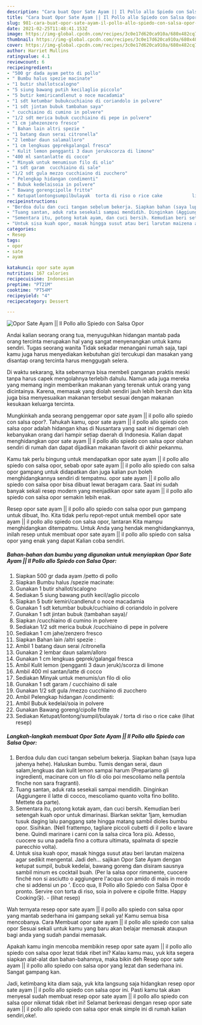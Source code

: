 ```yaml
---
description: "Cara buat Opor Sate Ayam || Il Pollo allo Spiedo con Salsa Opor yang enak Untuk Jualan"
title: "Cara buat Opor Sate Ayam || Il Pollo allo Spiedo con Salsa Opor yang enak Untuk Jualan"
slug: 981-cara-buat-opor-sate-ayam-il-pollo-allo-spiedo-con-salsa-opor-yang-enak-untuk-jualan
date: 2021-02-25T11:48:41.153Z
image: https://img-global.cpcdn.com/recipes/3c0e17d620ca910a/680x482cq70/opor-sate-ayam-il-pollo-allo-spiedo-con-salsa-opor-foto-resep-utama.jpg
thumbnail: https://img-global.cpcdn.com/recipes/3c0e17d620ca910a/680x482cq70/opor-sate-ayam-il-pollo-allo-spiedo-con-salsa-opor-foto-resep-utama.jpg
cover: https://img-global.cpcdn.com/recipes/3c0e17d620ca910a/680x482cq70/opor-sate-ayam-il-pollo-allo-spiedo-con-salsa-opor-foto-resep-utama.jpg
author: Harriet Mullins
ratingvalue: 4.1
reviewcount: 6
recipeingredient:
- "500 gr dada ayam petto di pollo"
- " Bumbu halus spezie macinate"
- "1 butir shallotscalogno"
- "5 siung bawang putih kecilaglio piccolo"
- "5 butir kemiricandlenut o noce macadamia"
- "1 sdt ketumbar bubukcuchiaino di coriandolo in polvere"
- "1 sdt jintan bubuk tambahan saya"
- " cucchiaino di cumino in polvere"
- "1/2 sdt merica bubuk cucchiaino di pepe in polvere"
- "1 cm jahezenzero fresco"
- " Bahan lain altri spezie "
- "1 batang daun serai citronella"
- "2 lembar daun salamalloro"
- "1 cm lengkuas geprekgalangal fresca"
- " Kulit lemon pengganti 3 daun jerukscorza di limone"
- "400 ml santanlatte di cocco"
- " Minyak untuk menumisun filo di olio"
- "1 sdt garam  cucchiaino di sale"
- "1/2 sdt gula mezzo cucchiaino di zucchero"
- " Pelengkap hidangan condimenti"
- " Bubuk kedelaisoia in polvere"
- " Bawang gorengcipolle fritte"
- " Ketupatlontongsumpilbulayak  torta di riso o rice cake           lihat resep"
recipeinstructions:
- "Berdoa dulu dan cuci tangan sebelum bekerja. Siapkan bahan (saya lupa jahenya hehe). Haluskan bumbu. Tumis dengan serai, daun salam,lengkuas dan kulit lemon sampai harum (Prepariamo gli ingredienti, macinare con un filo di olio poi mescoliamo nella pentola finche non sara fragranti)."
- "Tuang santan, aduk rata sesekali sampai mendidih. Dinginkan (Aggiungere il latte di cocco, mescoliamo quanto volta fino bollito. Mettete da parte)."
- "Sementara itu, potong kotak ayam, dan cuci bersih. Kemudian beri setengah kuah opor untuk dimarinasi. Biarkan sekitar 1jam, kemudian tusuk daging lalu panggang sate hingga matang sambil dioles bumbu opor. Sisihkan. (Nell frattempo, tagliare piccoli cubetti di il pollo e lavare bene. Quindi marinare i carni con la salsa circa 1ora più. Adesso, cuocere su una padella fino a cottura ultimata, spalmata di spezie parecchio volta)."
- "Untuk sisa kuah opor, masak hingga susut atau beri larutan maizena agar sedikit mengental. Jadi deh... sajikan Opor Sate Ayam dengan ketupat sumpil, bubuk kedelai, bawang goreng dan disiram sausnya sambil minum es cocktail buah. (Per la salsa opor rimanente, cuocere finché non si asciutto o aggiungere l&#39;acqua con amido di mais in modo che si addensi un po &#39;. Ecco qua, Il Pollo allo Spiedo con Salsa Opor è pronto. Servire con torta di riso, soia in polvere e cipolle fritte. Happy Cooking😘).           (lihat resep)"
categories:
- Resep
tags:
- opor
- sate
- ayam

katakunci: opor sate ayam 
nutrition: 167 calories
recipecuisine: Indonesian
preptime: "PT21M"
cooktime: "PT54M"
recipeyield: "4"
recipecategory: Dessert

---
```



![Opor Sate Ayam || Il Pollo allo Spiedo con Salsa Opor](https://img-global.cpcdn.com/recipes/3c0e17d620ca910a/680x482cq70/opor-sate-ayam-il-pollo-allo-spiedo-con-salsa-opor-foto-resep-utama.jpg)

Andai kalian seorang orang tua, menyuguhkan hidangan mantab pada orang tercinta merupakan hal yang sangat menyenangkan untuk kamu sendiri. Tugas seorang  wanita Tidak sekadar menangani rumah saja, tapi kamu juga harus menyediakan kebutuhan gizi tercukupi dan masakan yang disantap orang tercinta harus menggugah selera.

Di waktu  sekarang, kita sebenarnya bisa membeli panganan praktis meski tanpa harus capek mengolahnya terlebih dahulu. Namun ada juga mereka yang memang ingin memberikan makanan yang terenak untuk orang yang dicintainya. Karena, memasak yang diolah sendiri jauh lebih bersih dan kita juga bisa menyesuaikan makanan tersebut sesuai dengan makanan kesukaan keluarga tercinta. 



Mungkinkah anda seorang penggemar opor sate ayam || il pollo allo spiedo con salsa opor?. Tahukah kamu, opor sate ayam || il pollo allo spiedo con salsa opor adalah hidangan khas di Nusantara yang saat ini digemari oleh kebanyakan orang dari hampir setiap daerah di Indonesia. Kalian dapat menghidangkan opor sate ayam || il pollo allo spiedo con salsa opor olahan sendiri di rumah dan dapat dijadikan makanan favorit di akhir pekanmu.

Kamu tak perlu bingung untuk mendapatkan opor sate ayam || il pollo allo spiedo con salsa opor, sebab opor sate ayam || il pollo allo spiedo con salsa opor gampang untuk didapatkan dan juga kalian pun boleh menghidangkannya sendiri di tempatmu. opor sate ayam || il pollo allo spiedo con salsa opor bisa dibuat lewat beragam cara. Saat ini sudah banyak sekali resep modern yang menjadikan opor sate ayam || il pollo allo spiedo con salsa opor semakin lebih enak.

Resep opor sate ayam || il pollo allo spiedo con salsa opor pun gampang untuk dibuat, lho. Kita tidak perlu repot-repot untuk membeli opor sate ayam || il pollo allo spiedo con salsa opor, lantaran Kita mampu menghidangkan ditempatmu. Untuk Anda yang hendak menghidangkannya, inilah resep untuk membuat opor sate ayam || il pollo allo spiedo con salsa opor yang enak yang dapat Kalian coba sendiri.

<!--inarticleads1-->

##### Bahan-bahan dan bumbu yang digunakan untuk menyiapkan Opor Sate Ayam || Il Pollo allo Spiedo con Salsa Opor:

1. Siapkan 500 gr dada ayam /petto di pollo
1. Siapkan  Bumbu halus /spezie macinate:
1. Gunakan 1 butir shallot/scalogno
1. Sediakan 5 siung bawang putih kecil/aglio piccolo
1. Siapkan 5 butir kemiri/candlenut o noce macadamia
1. Gunakan 1 sdt ketumbar bubuk/cuchiaino di coriandolo in polvere
1. Gunakan 1 sdt jintan bubuk (tambahan saya)/
1. Siapkan  /cucchiaino di cumino in polvere
1. Sediakan 1/2 sdt merica bubuk /cucchiaino di pepe in polvere
1. Sediakan 1 cm jahe/zenzero fresco
1. Siapkan  Bahan lain /altri spezie :
1. Ambil 1 batang daun serai /citronella
1. Gunakan 2 lembar daun salam/alloro
1. Gunakan 1 cm lengkuas geprek/galangal fresca
1. Ambil  Kulit lemon (pengganti 3 daun jeruk)/scorza di limone
1. Ambil 400 ml santan/latte di cocco
1. Sediakan  Minyak untuk menumis/un filo di olio
1. Gunakan 1 sdt garam / cucchiaino di sale
1. Gunakan 1/2 sdt gula /mezzo cucchiaino di zucchero
1. Ambil  Pelengkap hidangan /condimenti:
1. Ambil  Bubuk kedelai/soia in polvere
1. Gunakan  Bawang goreng/cipolle fritte
1. Sediakan  Ketupat/lontong/sumpil/bulayak / torta di riso o rice cake           (lihat resep)




<!--inarticleads2-->

##### Langkah-langkah membuat Opor Sate Ayam || Il Pollo allo Spiedo con Salsa Opor:

1. Berdoa dulu dan cuci tangan sebelum bekerja. Siapkan bahan (saya lupa jahenya hehe). Haluskan bumbu. Tumis dengan serai, daun salam,lengkuas dan kulit lemon sampai harum (Prepariamo gli ingredienti, macinare con un filo di olio poi mescoliamo nella pentola finche non sara fragranti).
1. Tuang santan, aduk rata sesekali sampai mendidih. Dinginkan (Aggiungere il latte di cocco, mescoliamo quanto volta fino bollito. Mettete da parte).
1. Sementara itu, potong kotak ayam, dan cuci bersih. Kemudian beri setengah kuah opor untuk dimarinasi. Biarkan sekitar 1jam, kemudian tusuk daging lalu panggang sate hingga matang sambil dioles bumbu opor. Sisihkan. (Nell frattempo, tagliare piccoli cubetti di il pollo e lavare bene. Quindi marinare i carni con la salsa circa 1ora più. Adesso, cuocere su una padella fino a cottura ultimata, spalmata di spezie parecchio volta).
1. Untuk sisa kuah opor, masak hingga susut atau beri larutan maizena agar sedikit mengental. Jadi deh... sajikan Opor Sate Ayam dengan ketupat sumpil, bubuk kedelai, bawang goreng dan disiram sausnya sambil minum es cocktail buah. (Per la salsa opor rimanente, cuocere finché non si asciutto o aggiungere l&#39;acqua con amido di mais in modo che si addensi un po &#39;. Ecco qua, Il Pollo allo Spiedo con Salsa Opor è pronto. Servire con torta di riso, soia in polvere e cipolle fritte. Happy Cooking😘). -           (lihat resep)




Wah ternyata resep opor sate ayam || il pollo allo spiedo con salsa opor yang mantab sederhana ini gampang sekali ya! Kamu semua bisa mencobanya. Cara Membuat opor sate ayam || il pollo allo spiedo con salsa opor Sesuai sekali untuk kamu yang baru akan belajar memasak ataupun bagi anda yang sudah pandai memasak.

Apakah kamu ingin mencoba membikin resep opor sate ayam || il pollo allo spiedo con salsa opor lezat tidak ribet ini? Kalau kamu mau, yuk kita segera siapkan alat-alat dan bahan-bahannya, maka bikin deh Resep opor sate ayam || il pollo allo spiedo con salsa opor yang lezat dan sederhana ini. Sangat gampang kan. 

Jadi, ketimbang kita diam saja, yuk kita langsung saja hidangkan resep opor sate ayam || il pollo allo spiedo con salsa opor ini. Pasti kamu tak akan menyesal sudah membuat resep opor sate ayam || il pollo allo spiedo con salsa opor nikmat tidak ribet ini! Selamat berkreasi dengan resep opor sate ayam || il pollo allo spiedo con salsa opor enak simple ini di rumah kalian sendiri,oke!.

